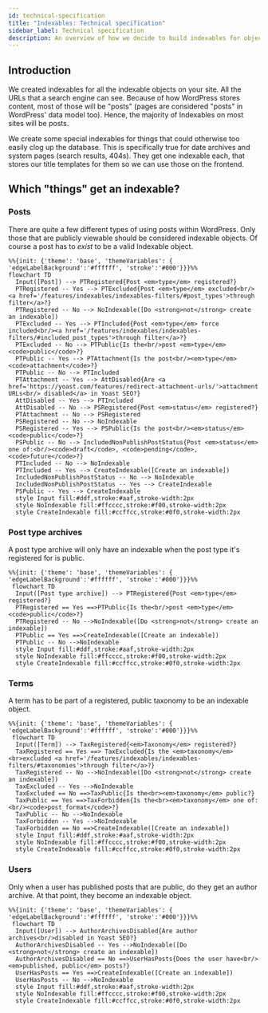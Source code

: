 ```yaml
---
id: technical-specification
title: "Indexables: Technical specification"
sidebar_label: Technical specification 
description: An overview of how we decide to build indexables for objects.
---
```


## Introduction

We created indexables for all the indexable objects on your site. All the URLs that a search engine can see. Because of how
WordPress stores content, most of those will be "posts" (pages are considered "posts" in WordPress' data model too). Hence, 
the majority of Indexables on most sites will be posts.

We create some special indexables for things that could otherwise too easily clog up the database. This is specifically true 
for date archives and system pages (search results, 404s). They get one indexable each, that stores our title templates for them
so we can use those on the frontend.

## Which "things" get an indexable?

### Posts

There are quite a few different types of using posts within WordPress. Only those that are publicly viewable should be
considered indexable objects. Of course a post has to _exist_ to be a valid Indexable object.

```mermaid
%%{init: {'theme': 'base', 'themeVariables': { 'edgeLabelBackground':'#ffffff', 'stroke':'#000'}}}%%
flowchart TD
  Input([Post]) --> PTRegistered{Post <em>type</em> registered?}
  PTRegistered -- Yes --> PTExcluded{Post <em>type</em> excluded<br/><a href='/features/indexables/indexables-filters/#post_types'>through filter</a>?}
  PTRegistered -- No --> NoIndexable([Do <strong>not</strong> create an indexable])
  PTExcluded -- Yes --> PTIncluded{Post <em>type</em> force included<br/><a href='/features/indexables/indexables-filters/#included_post_types'>through filter</a>?}
  PTExcluded -- No --> PTPublic{Is the<br/>post <em>type</em> <code>public</code>?}
  PTPublic -- Yes --> PTAttachment{Is the post<br/><em>type</em> <code>attachment</code>?}
  PTPublic -- No --> PTIncluded
  PTAttachment -- Yes --> AttDisabled{Are <a href='https://yoast.com/features/redirect-attachment-urls/'>attachment URLs<br/> disabled</a> in Yoast SEO?}
  AttDisabled -- Yes --> PTIncluded
  AttDisabled -- No --> PSRegistered{Post <em>status</em> registered?}
  PTAttachment -- No --> PSRegistered
  PSRegistered -- No --> NoIndexable
  PSRegistered -- Yes --> PSPublic{Is the post<br/><em>status</em> <code>public</code>?}
  PSPublic -- No --> IncludedNonPublishPostStatus{Post <em>status</em> one of:<br/><code>draft</code>, <code>pending</code>, <code>future</code>?}
  PTIncluded -- No --> NoIndexable
  PTIncluded -- Yes --> CreateIndexable([Create an indexable])
  IncludedNonPublishPostStatus -- No --> NoIndexable
  IncludedNonPublishPostStatus -- Yes --> CreateIndexable
  PSPublic -- Yes --> CreateIndexable
  style Input fill:#ddf,stroke:#aaf,stroke-width:2px
  style NoIndexable fill:#ffcccc,stroke:#f00,stroke-width:2px
  style CreateIndexable fill:#ccffcc,stroke:#0f0,stroke-width:2px
```

### Post type archives

A post type archive will only have an indexable when the post type it's registered for is public.

```mermaid
%%{init: {'theme': 'base', 'themeVariables': { 'edgeLabelBackground':'#ffffff', 'stroke':'#000'}}}%%
 flowchart TD
  Input([Post type archive]) --> PTRegistered{Post <em>type</em> registered?}
  PTRegistered == Yes ==>PTPublic{Is the<br/>post <em>type</em> <code>public</code>?}
  PTRegistered -- No -->NoIndexable([Do <strong>not</strong> create an indexable])
  PTPublic == Yes ==>CreateIndexable([Create an indexable])
  PTPublic -- No -->NoIndexable
  style Input fill:#ddf,stroke:#aaf,stroke-width:2px
  style NoIndexable fill:#ffcccc,stroke:#f00,stroke-width:2px
  style CreateIndexable fill:#ccffcc,stroke:#0f0,stroke-width:2px
```

### Terms

A term has to be part of a registered, public taxonomy to be an indexable object.

```mermaid
%%{init: {'theme': 'base', 'themeVariables': { 'edgeLabelBackground':'#ffffff', 'stroke':'#000'}}}%%
 flowchart TD
  Input([Term]) --> TaxRegistered{<em>Taxonomy</em> registered?}
  TaxRegistered == Yes ==> TaxExcluded{Is the <em>taxonomy</em><br>excluded <a href='/features/indexables/indexables-filters/#taxonomies'>through filter</a>?}
  TaxRegistered -- No -->NoIndexable([Do <strong>not</strong> create an indexable])
  TaxExcluded -- Yes -->NoIndexable
  TaxExcluded == No ==>TaxPublic{Is the<br><em>taxonomy</em> public?}
  TaxPublic == Yes ==>TaxForbidden{Is the<br><em>taxonomy</em> one of:<br/><code>post_format</code>?}
  TaxPublic -- No -->NoIndexable
  TaxForbidden -- Yes -->NoIndexable
  TaxForbidden == No ==>CreateIndexable([Create an indexable])
  style Input fill:#ddf,stroke:#aaf,stroke-width:2px
  style NoIndexable fill:#ffcccc,stroke:#f00,stroke-width:2px
  style CreateIndexable fill:#ccffcc,stroke:#0f0,stroke-width:2px
```

### Users

Only when a user has published posts that are public, do they get an author archive. At that point, they become an indexable object.

```mermaid
%%{init: {'theme': 'base', 'themeVariables': { 'edgeLabelBackground':'#ffffff', 'stroke':'#000'}}}%%
 flowchart TD
  Input([User]) --> AuthorArchivesDisabled{Are author archives<br/>disabled in Yoast SEO?}
  AuthorArchivesDisabled -- Yes -->NoIndexable([Do <strong>not</strong> create an indexable])
  AuthorArchivesDisabled == No ==>UserHasPosts{Does the user have<br/><em>published, public</em> posts?}
  UserHasPosts == Yes ==>CreateIndexable([Create an indexable])
  UserHasPosts -- No -->NoIndexable
  style Input fill:#ddf,stroke:#aaf,stroke-width:2px
  style NoIndexable fill:#ffcccc,stroke:#f00,stroke-width:2px
  style CreateIndexable fill:#ccffcc,stroke:#0f0,stroke-width:2px
```

